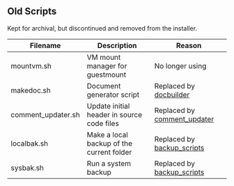 ##  Old Scripts

Kept for archival, but discontinued and removed from the installer.

| Filename | Description | Reason |
| -------- | ----------- | ------ |
| mountvm.sh | VM mount manager for guestmount | No longer using |
| makedoc.sh | Document generator script | Replaced by [docbuilder](https://github.com/AtomicSponge/docbuilder) |
| comment_updater.sh | Update initial header in source code files | Replaced by [comment_updater](https://github.com/AtomicSponge/comment_updater) |
| localbak.sh | Make a local backup of the current folder | Replaced by [backup_scripts](https://github.com/AtomicSponge/backup_scripts) |
| sysbak.sh | Run a system backup | Replaced by [backup_scripts](https://github.com/AtomicSponge/backup_scripts) |